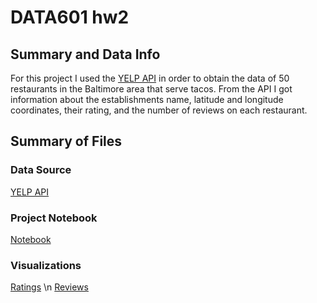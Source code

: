 # DATA601 hw2

## Summary and Data Info
For this project I used the [YELP API](https://api.yelp.com/v3/businesses/search) in order to obtain the data of 50 restaurants in the Baltimore area that serve tacos. From the API I got information about the establishments name, latitude and longitude coordinates, their rating, and the number of reviews on each restaurant. 

## Summary of Files

### Data Source
[YELP API](https://api.yelp.com/v3/businesses/search)

### Project Notebook
[Notebook](https://github.com/Oliviad27/DATA601-hw2/blob/main/DATA601%20hw2.ipynb)

### Visualizations
[Ratings](https://github.com/Oliviad27/DATA601-hw2/blob/main/ratings.png) \n
[Reviews](https://github.com/Oliviad27/DATA601-hw2/blob/main/reviews.png)




